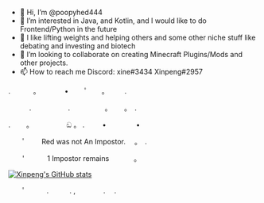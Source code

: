 - 👋 Hi, I’m @poopyhed444
- 👀 I’m interested in Java, and Kotlin, and I would like to do Frontend/Python in the future
- 🌱 I like lifting weights and helping others and some other niche stuff like debating and investing and biotech
- 💞️ I’m looking to collaborate on creating Minecraft Plugins/Mods and other projects.
- 📫 How to reach me Discord: xine#3434 Xinpeng#2957

<!---
I mainly make configs and scripts and I sometimes paste some anticheats (very bad at it though)
--->

. 　　　。　　　　•　 　ﾟ　　。 　　.



　　　.　　　 　　.　　　　　。　　 。　. 　



.　　 。　　　　　 ඞ 。 . 　　 • 　　　　•



　　ﾟ　　 Red was not An Impostor.　 。　.



　　'　　　 1 Impostor remains 　 　　。


[![Xinpeng's GitHub stats](https://github-readme-stats.vercel.app/api?username=poopyhed444)](https://github.com/anuraghazra/github-readme-stats)

　　ﾟ　　　.　　　. ,　　　　.　 .
